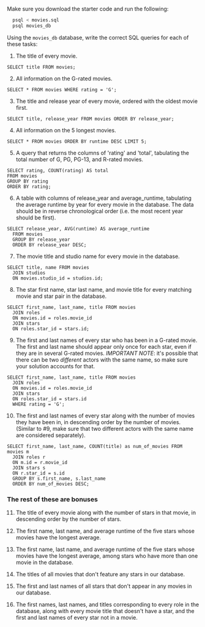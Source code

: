 Make sure you download the starter code and run the following:

```sh
  psql < movies.sql
  psql movies_db
```

Using the `movies_db` database, write the correct SQL queries for each of these tasks:

1.  The title of every movie.

```SELECT title FROM movies;```

2.  All information on the G-rated movies.

```SELECT * FROM movies WHERE rating = 'G';```

3.  The title and release year of every movie, ordered with the
    oldest movie first.
    
```SELECT title, release_year FROM movies ORDER BY release_year;```
    
4.  All information on the 5 longest movies.

```SELECT * FROM movies ORDER BY runtime DESC LIMIT 5;```

5.  A query that returns the columns of 'rating' and 'total', tabulating the
    total number of G, PG, PG-13, and R-rated movies.
    
```
SELECT rating, COUNT(rating) AS total
FROM movies
GROUP BY rating
ORDER BY rating;
```

6.  A table with columns of release_year and average_runtime,
    tabulating the average runtime by year for every movie in the database. The data should be in reverse chronological order (i.e. the most recent year should be first).
    
```
SELECT release_year, AVG(runtime) AS average_runtime
  FROM movies
  GROUP BY release_year
  ORDER BY release_year DESC;
```

7.  The movie title and studio name for every movie in the
    database.
    
```
SELECT title, name FROM movies
  JOIN studios
  ON movies.studio_id = studios.id;
```

8.  The star first name, star last name, and movie title for every
    matching movie and star pair in the database.
    
```
SELECT first_name, last_name, title FROM movies
  JOIN roles
  ON movies.id = roles.movie_id
  JOIN stars
  ON roles.star_id = stars.id;
```

9.  The first and last names of every star who has been in a G-rated movie. The first and last name should appear only once for each star, even if they are in several G-rated movies. *IMPORTANT NOTE*: it's possible that there can be two *different* actors with the same name, so make sure your solution accounts for that.

```
SELECT first_name, last_name, title FROM movies
  JOIN roles
  ON movies.id = roles.movie_id
  JOIN stars
  ON roles.star_id = stars.id
  WHERE rating = 'G';
```

10. The first and last names of every star along with the number
    of movies they have been in, in descending order by the number of movies. (Similar to #9, make sure
    that two different actors with the same name are considered separately).
    
```
SELECT first_name, last_name, COUNT(title) as num_of_movies FROM movies m
  JOIN roles r
  ON m.id = r.movie_id
  JOIN stars s
  ON r.star_id = s.id
  GROUP BY s.first_name, s.last_name
  ORDER BY num_of_movies DESC;
 ```
  

### The rest of these are bonuses

11. The title of every movie along with the number of stars in
    that movie, in descending order by the number of stars.

12. The first name, last name, and average runtime of the five
    stars whose movies have the longest average.

13. The first name, last name, and average runtime of the five
    stars whose movies have the longest average, among stars who have more than one movie in the database.

14. The titles of all movies that don't feature any stars in our
    database.

15. The first and last names of all stars that don't appear in any movies in our database.

16. The first names, last names, and titles corresponding to every
    role in the database, along with every movie title that doesn't have a star, and the first and last names of every star not in a movie.
